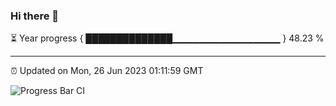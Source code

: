 ### Hi there 👋

⏳ Year progress { ██████████████▁▁▁▁▁▁▁▁▁▁▁▁▁▁▁▁ } 48.23 %

---

⏰ Updated on Mon, 26 Jun 2023 01:11:59 GMT

![Progress Bar CI](https://github.com/liununu/liununu/workflows/Progress%20Bar%20CI/badge.svg)
